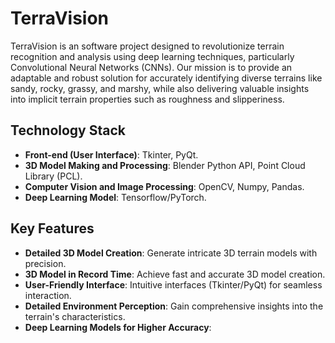 # TerraVision

TerraVision is an software project designed to revolutionize terrain recognition and analysis using deep learning techniques, particularly Convolutional Neural Networks (CNNs). Our mission is to provide an adaptable and robust solution for accurately identifying diverse terrains like sandy, rocky, grassy, and marshy, while also delivering valuable insights into implicit terrain properties such as roughness and slipperiness.

## Technology Stack

- **Front-end (User Interface)**: Tkinter, PyQt.
- **3D Model Making and Processing**: Blender Python API, Point Cloud Library (PCL).
- **Computer Vision and Image Processing**: OpenCV, Numpy, Pandas.
- **Deep Learning Model**: Tensorflow/PyTorch.

## Key Features

- **Detailed 3D Model Creation**: Generate intricate 3D terrain models with precision.
- **3D Model in Record Time**: Achieve fast and accurate 3D model creation.
- **User-Friendly Interface**: Intuitive interfaces (Tkinter/PyQt) for seamless interaction.
- **Detailed Environment Perception**: Gain comprehensive insights into the terrain's characteristics.
- **Deep Learning Models for Higher Accuracy**:
